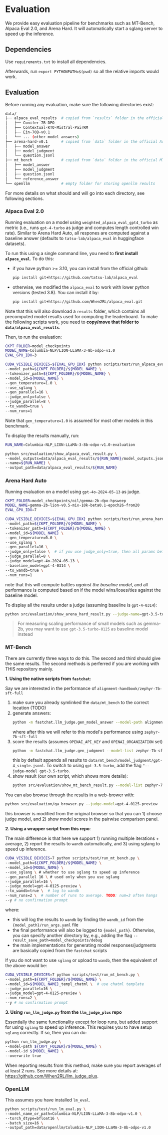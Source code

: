 # Evaluation

We provide easy evaluation pipeline for benchmarks such as MT-Bench, Alpaca Eval 2.0, and Arena Hard. It will automatically start a sglang server to speed up the inference.

## Dependencies

Use `requirements.txt` to install all dependencies.

Afterwards, run `export PYTHONPATH=$(pwd)` so all the relative imports would work.

## Evaluation

Before running any evaluation, make sure the following directories exist:
```bash
data/
├── alpaca_eval_results  # copied from `results` folder in the official alpaca_eval repo
│   ├── Conifer-7B-DPO
│   ├── Contextual-KTO-Mistral-PairRM
│   ├── Ein-70B-v0.1
│   └── ... (other model answers)
├── arena-hard-v0.1      # copied from `data` folder in the official Arena Hard Auto repo
│   ├── model_answer
│   ├── model_judgment
│   └── question.jsonl
├── mt_bench             # copied from `data` folder in the official MT-Bench repo
│   ├── model_answer
│   ├── model_judgment
│   ├── question.jsonl
│   └── reference_answer
└── openllm              # empty folder for storing openllm results
```

For more details on what should and will go into each directory, see following sections.

### Alpaca Eval 2.0

Running evaluation on a model using `weighted_alpaca_eval_gpt4_turbo` as metric (i.e., runs `gpt-4-turbo` as judge and computes length controlled win rate). Similar to Arena Hard Auto, all respones are computed against a baseline answer (defaults to `tatsu-lab/alpaca_eval` in huggingface datasets).

To run this using a single command line, you need to **first install `alpaca_eval`**. To do this:
- if you have python >= 3.10, you can install from the official github:
    ```bash
    pip install git+https://github.com/tatsu-lab/alpaca_eval
    ```
- otherwise, we modified the `alpaca_eval` to work with lower python versions (tested 3.8). You can install it by:
    ```bash
    pip install git+https://github.com/When2RL/alpaca_eval.git
    ```

Note that this will also download a `results` folder, which contains all precomputed model results used for computing the leaderboard. To make the following scripts work, you need to **copy/move that folder to `data/alpaca_eval_results`**.


Then, to run the evaluation:
```bash
CKPT_FOLDER=model_checkpoints
MODEL_NAME=Columbia-NLP/LION-LLaMA-3-8b-odpo-v1.0
EVAL_GPU_IDX=3

CUDA_VISIBLE_DEVICES=${EVAL_GPU_IDX} python scripts/test/run_alpaca_eval.py \
--model_path=${CKPT_FOLDER}/${MODEL_NAME} \
--tokenizer_path=${CKPT_FOLDER}/${MODEL_NAME} \
--model_id=${MODEL_NAME} \
--gen_temperature=1.0 \
--use_sglang \
--gen_parallel=16 \
--judge_only=false \
--judge_parallel=8 \
--to_wandb=true \
--num_runs=1
```

Note that `gen_temperature=1.0` is assumed for most other models in this benchmark.

To display the results manually, run:
```bash
RUN_NAME=Columbia-NLP_LION-LLaMA-3-8b-odpo-v1.0-evaluation

python src/evaluation/show_alpaca_eval_result.py \
--model_outputs=data/alpaca_eval_results/${RUN_NAME}/model_outputs.json \
--name=${RUN_NAME} \
--output_path=data/alpaca_eval_results/${RUN_NAME}
```


### Arena Hard Auto

Running evaluation on a model using `gpt-4o-2024-05-13` as judge.

```bash
CKPT_FOLDER=model_checkpoints/oil/gemma-2b-dpo-hpsweep
MODEL_NAME=gemma-2b-lion-v0.5-mix-10k-beta0.1-epoch26-from20
EVAL_GPU_IDX=7

CUDA_VISIBLE_DEVICES=${EVAL_GPU_IDX} python scripts/test/run_arena_hard_auto.py \
--model_path=${CKPT_FOLDER}/${MODEL_NAME} \
--tokenizer_path=${CKPT_FOLDER}/${MODEL_NAME} \
--model_id=${MODEL_NAME} \
--gen_temperature=0.0 \
--use_sglang \
--gen_parallel=16 \
--judge_only=false \  # if you use judge_only=true, then all params before has no effect
--judge_parallel=8 \
--judge_model=gpt-4o-2024-05-13 \
--baseline_model=gpt-4-0314 \
--to_wandb=true \
--num_runs=1
```

note that this will compute battles *against the baseline model*, and all performance is computed based on if the model wins/loses/ties against the baseline model.

To display all the results under a judge (assuming baseline is `gpt-4-0314`):

```bash
python src/evaluation/show_arena_hard_result.py --judge-name=gpt-3.5-turbo-0125 --baseline=gpt-4-0314
```

> For measuring scaling performance of small models such as gemma-2b, you may want to use `gpt-3.5-turbo-0125` as baseline model instead


### MT-Bench

There are currently three ways to do this. The second and third should give the same results. The second methods is perferred if you are working with THIS repository mainly.


**1. Using the native scripts from `fastchat`**:

Say we are interested in the performance of `alignment-handbook/zephyr-7b-sft-full`

1. make sure you already symlinked the `data/mt_bench` to the correct location (TODO)
2. generate answers:
    ```bash
    python -m fastchat.llm_judge.gen_model_answer --model-path alignment-handbook/zephyr-7b-sft-full --model-id zephyr-7b-sft-full
    ```
    where after this we will refer to this model's performance using `zephyr-7b-sft-full`
3. score the results (assumes `OPENAI_API_KEY` and `OPENAI_ORGANIZATION` set)
    ```bash
    python -m fastchat.llm_judge.gen_judgment --model-list zephyr-7b-sft-full --parallel 4 --judge-model gpt-4
    ```
    this by default appends all results to `data/mt_bench/model_judgment/gpt-4_single.jsonl`. To switch to using `gpt-3.5-turbo`, add the flag `"--judge-model gpt-3.5-turbo`.
4. show result (our own script, which shows more details):
    ```bash
    python src/evaluation/show_mt_bench_result.py --model-list zephyr-7b-sft-full --judge-model gpt-4
    ```

You can also browse through the results in a web-brower with:
```bash
python src/evaluation/qa_browser.py --judge-model=gpt-4-0125-preview
```
this browser is modified from the original browser so that you can 1) choose judge model, and 2) show model scores in the pairwise comparison panel.

**2. Using a wrapper script from this repo**:

The main difference is that here we support 1) running multiple iterations + average, 2) report the results to `wandb` automatically, and 3) using sglang to speed up inference.

```bash
CUDA_VISIBLE_DEVICES=7 python scripts/test/run_mt_bench.py \
--model_path=${CKPT_FOLDER}/${MODEL_NAME} \
--model_id=${MODEL_NAME} \
--use_sglang \ # whether to use sglang to speed up inference
--gen_parallel 16 \ # used only when you use sglang
--judge_parallel=16 \
--judge_model=gpt-4-0125-preview \
--to_wandb=true \  # log to wandb
--num_runs=2 \  # number of runs to average. TODO: num=3 often hangs
--y # no confirmation prompt
```
where:
- this will log the results to `wandb` by finding the `wandb_id` from the `{model_path}/run_args.yaml` file
- the final performance will also be logged to `{model_path}`. Otherwise, you can specify another directory by, e.g., adding the flag `--result_save_path=model_checkpoints/debug`
- the main implementations for generating model responses/judgments are basically copied from the `fastchat` scripts


If you do not want to use `sglang` or upload to `wandb`, then the equivalent of the above would be:
```bash
CUDA_VISIBLE_DEVICES=7 python scripts/test/run_mt_bench.py \
--model_path=${CKPT_FOLDER}/${MODEL_NAME} \
--model_id=${MODEL_NAME}_templ_chatml \  # use chatml template
--judge_parallel=16 \
--judge_model=gpt-4-0125-preview \
--num_runs=2 \ 
--y # no confirmation prompt
```

**3. Using `run_llm_judge.py` from the `llm_judge_plus` repo**

Essentially the same functionality except for loop runs, but added support for using `sglang` to speed up inference. This requires you to have setup `sglang` correctly. If so, then you can do:

```bash
python run_llm_judge.py \
--model-path ${CKPT_FOLDER}/${MODEL_NAME} \
--model-id ${MODEL_NAME} \
--overwrite true
```

When reporting results from this method, make sure you report averages of at least 2 runs. See more details at: https://github.com/When2RL/llm_judge_plus.


### OpenLLM

This assumes you have installed `lm_eval`.

```bash
python scripts/test/run_lm_eval.py \
--model_name_or_path=Columbia-NLP/LION-LLaMA-3-8b-odpo-v1.0 \
--torch_dtype=bfloat16 \
--batch_size=16 \
--output_path=data/openllm/Columbia-NLP_LION-LLaMA-3-8b-odpo-v1.0
```
